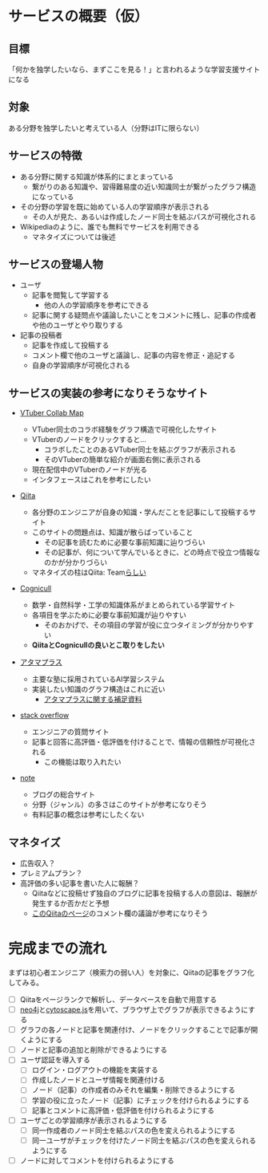 # サービスの概要（仮）

## 目標

「何かを独学したいなら、まずここを見る！」と言われるような学習支援サイトになる

## 対象

ある分野を独学したいと考えている人（分野はITに限らない）

## サービスの特徴

- ある分野に関する知識が体系的にまとまっている
    - 繋がりのある知識や、習得難易度の近い知識同士が繋がったグラフ構造になっている
- その分野の学習を既に始めている人の学習順序が表示される
    - その人が見た、あるいは作成したノード同士を結ぶパスが可視化される
- Wikipediaのように、誰でも無料でサービスを利用できる
    - マネタイズについては後述

## サービスの登場人物

- ユーザ
    - 記事を閲覧して学習する
        - 他の人の学習順序を参考にできる
    - 記事に関する疑問点や議論したいことをコメントに残し、記事の作成者や他のユーザとやり取りする
- 記事の投稿者
    - 記事を作成して投稿する
    - コメント欄で他のユーザと議論し、記事の内容を修正・追記する
    - 自身の学習順序が可視化される

## サービスの実装の参考になりそうなサイト

- [VTuber Collab Map](https://vchama.xyz/)
    - VTuber同士のコラボ経験をグラフ構造で可視化したサイト
    - VTuberのノードをクリックすると…
        - コラボしたことのあるVTuber同士を結ぶグラフが表示される
        - そのVTuberの簡単な紹介が画面右側に表示される
    - 現在配信中のVTuberのノードが光る
    - インタフェースはこれを参考にしたい

- [Qiita](https://qiita.com/)
    - 各分野のエンジニアが自身の知識・学んだことを記事にして投稿するサイト
    - このサイトの問題点は、知識が散らばっていること
        - その記事を読むために必要な事前知識に辿りづらい
        - その記事が、何について学んでいるときに、どの時点で役立つ情報なのかが分かりづらい
    - マネタイズの柱はQiita: Team[らしい](https://www.sbbit.jp/article/cont1/32877#:~:text=Qiita%E3%81%AF%E3%81%A9%E3%81%AE%E3%82%88%E3%81%86%E3%81%AB%E3%83%9E%E3%83%8D%E3%82%BF%E3%82%A4%E3%82%BA%E3%81%97%E3%81%A6%E3%81%84%E3%82%8B%E3%81%AE%E3%81%8B,-%E2%94%80%E2%94%80%E3%82%B5%E3%83%BC%E3%83%93%E3%82%B9&text=%E6%B5%B7%E9%87%8E%E6%B0%8F%EF%BC%9A%E3%83%9E%E3%83%8D%E3%82%BF%E3%82%A4%E3%82%BA%E3%81%AE%E6%9F%B1,%E3%81%AAQiita%E3%81%A8%E3%81%84%E3%81%86%E3%82%A4%E3%83%A1%E3%83%BC%E3%82%B8%E3%81%A7%E3%81%99%E3%80%82)

- [Cognicull](https://cognicull.com/ja)
    - 数学・自然科学・工学の知識体系がまとめられている学習サイト
    - 各項目を学ぶために必要な事前知識が辿りやすい
        - そのおかげで、その項目の学習が役に立つタイミングが分かりやすい
    - **QiitaとCognicullの良いとこ取りをしたい**

- [アタマプラス](https://www.atama.plus/)
    - 主要な塾に採用されているAI学習システム
    - 実装したい知識のグラフ構造はこれに近い
        - [アタマプラスに関する補足資料](https://startup-unicorn.com/atama-plus/)

- [stack overflow](https://ja.stackoverflow.com/)
    - エンジニアの質問サイト
    - 記事と回答に高評価・低評価を付けることで、情報の信頼性が可視化される
        - この機能は取り入れたい

- [note](https://note.com/)
    - ブログの総合サイト
    - 分野（ジャンル）の多さはこのサイトが参考になりそう
    - 有料記事の概念は参考にしたくない

## マネタイズ

- 広告収入？
- プレミアムプラン？
- 高評価の多い記事を書いた人に報酬？
    - Qiitaなどに投稿せず独自のブログに記事を投稿する人の意図は、報酬が発生するか否かだと予想
    - [このQiitaのページ](https://qiita.com/HiromuMasuda0228/items/aa3729882cb59fda9838)のコメント欄の議論が参考になりそう

# 完成までの流れ

まずは初心者エンジニア（検索力の弱い人）を対象に、Qiitaの記事をグラフ化してみる。

- [ ] Qiitaをページランクで解析し、データベースを自動で用意する
- [ ] [neo4j](https://neo4j.com/)と[cytoscape.js](https://js.cytoscape.org/)を用いて、ブラウザ上でグラフが表示できるようにする
- [ ] グラフの各ノードと記事を関連付け、ノードをクリックすることで記事が開くようにする
- [ ] ノードと記事の追加と削除ができるようにする
- [ ] ユーザ認証を導入する
    - [ ] ログイン・ログアウトの機能を実装する
    - [ ] 作成したノードとユーザ情報を関連付ける
    - [ ] ノード（記事）の作成者のみそれを編集・削除できるようにする
    - [ ] 学習の役に立ったノード（記事）にチェックを付けられるようにする
    - [ ] 記事とコメントに高評価・低評価を付けられるようにする
- [ ] ユーザごとの学習順序が表示されるようにする
    - [ ] 同一作成者のノード同士を結ぶパスの色を変えられるようにする
    - [ ] 同一ユーザがチェックを付けたノード同士を結ぶパスの色を変えられるようにする
- [ ] ノードに対してコメントを付けられるようにする